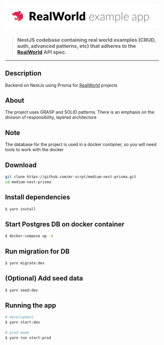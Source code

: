 <!-- <p align="center"> -->
<!--   <a href="https://github.com/mr-scrpt/medium-nest-prisma" target="blank"> -->
<!--      <img src="https://github.com/mr-scrpt/medium-nest-prisma/project-logo.png" alt="Project Logo" /> -->
<!--   </a> -->
<!-- </p> -->

# ![Node/Express/Mongoose Example App](project-logo.png)

> ### NestJS codebase containing real world examples (CRUD, auth, advanced patterns, etc) that adheres to the [RealWorld](https://github.com/gothinkster/realworld-example-apps) API spec.

---

## Description

Backend on NestJs using Prisma for [RealWorld](https://github.com/gothinkster/realworld) projects

## About

The project uses GRASP and SOLID patterns. There is an emphasis on the division of responsibility, layered architecture

## Note

The database for the project is used in a docker container, so you will need tools to work with the docker

## Download

```bash
git clone https://github.com/mr-scrpt/medium-nest-prisma.git
cd medium-nest-prisma
```

## Install dependencies

```bash
$ yarn install
```

## Start Postgres DB on docker container

```bash
$ docker-compose up -d
```

## Run migration for DB

```bash
$ yarn migrate:dev
```

## (Optional) Add seed data

```bash
$ yarn seed:dev
```

## Running the app

```bash
# development
$ yarn start:dev

# prod mode
$ yarn run start:prod

```
